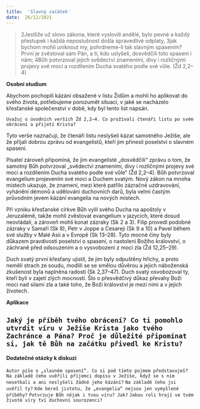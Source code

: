 ```yaml
---
title:  'Slavný začátek'
date:  26/12/2021
---
```


> <p></p>
> 2Jestliže už slovo zákona, které vyslovili andělé, bylo pevné a každý přestupek i každá neposlušnost došla spravedlivé odplaty, 3jak bychom mohli uniknout my, pohrdneme-li tak slavným spasením? První je zvěstoval sám Pán, a ti, kdo uslyšeli, dosvědčili toto spasení i nám; 4Bůh potvrzoval jejich svědectví znameními, divy i rozličnými projevy své moci a rozdílením Ducha svatého podle své vůle. (Žd 2,2–4)

**Osobní studium**

Abychom pochopili kázání obsažené v listu Židům a mohli ho aplikovat do svého života, potřebujeme porozumět situaci, v jaké se nacházelo křesťanské společenství v době, kdy byl tento list napsán.

`Uvažuj o úvodních verších Žd 2,2–4. Co prožívali čtenáři listu po svém obrácení a přijetí Krista?`

Tyto verše naznačují, že čtenáři listu neslyšeli kázat samotného Ježíše, ale že přijali dobrou zprávu od evangelistů, kteří jim přinesli poselství o slavném spasení.

Pisatel zároveň připomíná, že jim evangelisté „dosvědčili“ zprávu o tom, že samotný Bůh potvrzoval „svědectví znameními, divy i rozličnými projevy své moci a rozdí­le­ním Ducha svatého podle své vůle“ (Žd 2,2–4). Bůh potvrzoval evangelium projevením své moci a Duchem svatým. Nový zákon na mnoha místech ukazuje, že znamení, mezi které patřilo zázračné uzdravování, vyhánění démonů a udělování duchovních darů, byla velmi častým průvodním jevem kázání evangelia na nových místech.

Při vzniku křesťanské církve Bůh vylil svého Ducha na apoštoly v Jeruzalémě, takže mohli zvěstovat evangelium v jazycích, které dosud neovládali, a zároveň mohli konat zázraky (Sk 2 a 3). Filip provedl podobné zázraky v Samaří (Sk 8), Petr v Joppe a Cesareji (Sk 9 a 10) a Pavel během své služby v Malé Asii a v Evropě (Sk 13–28). Tyto mocné činy byly důkazem pravdivosti poselství o spasení, o nastolení Božího království, o záchraně před odsouzením a o vysvobození z moci zla (Žd 12,25–29).

Duch svatý první křesťany ujistil, že jim byly odpuštěny hříchy, a proto neměli strach ze soudu, modlili se se smělou důvěrou a jejich náboženská zkušenost byla naplněna radostí (Sk 2,37–47). Duch svatý osvobozoval ty, kteří byli v zajetí zlých mocností. Šlo o přesvědčivý důkaz převahy Boží moci nad silami zla a také toho, že Boží království je mezi nimi a v jejich životech.

**Aplikace**

`Jaký je příběh tvého obrácení? Co ti pomohlo utvrdit víru v Ježíše Krista jako tvého Zachránce a Pána? Proč je důležité připomínat si, jak tě Bůh na začátku přivedl ke Kristu?`
---

#### Dodatečné otázky k diskuzi

`Autor píše o „slavném spasení“. Co si pod tímto pojmem představuješ?`
`Na základě čeho uvěřili příjemci dopisu v Ježíše, když se s nim nesetkali a ani neslyšeli žádné jeho kázání?`
`Na základě čeho jsi uvěřil ty?`
`Kde bereš jistotu, že „evangelia“ nejsou jen vymyšlené příběhy?`
`Potvrzuje Bůh nějak i tvou víru? Jak?`
`Jakou roli hrají ve tvém životě víry tví duchovní sourozenci?`
